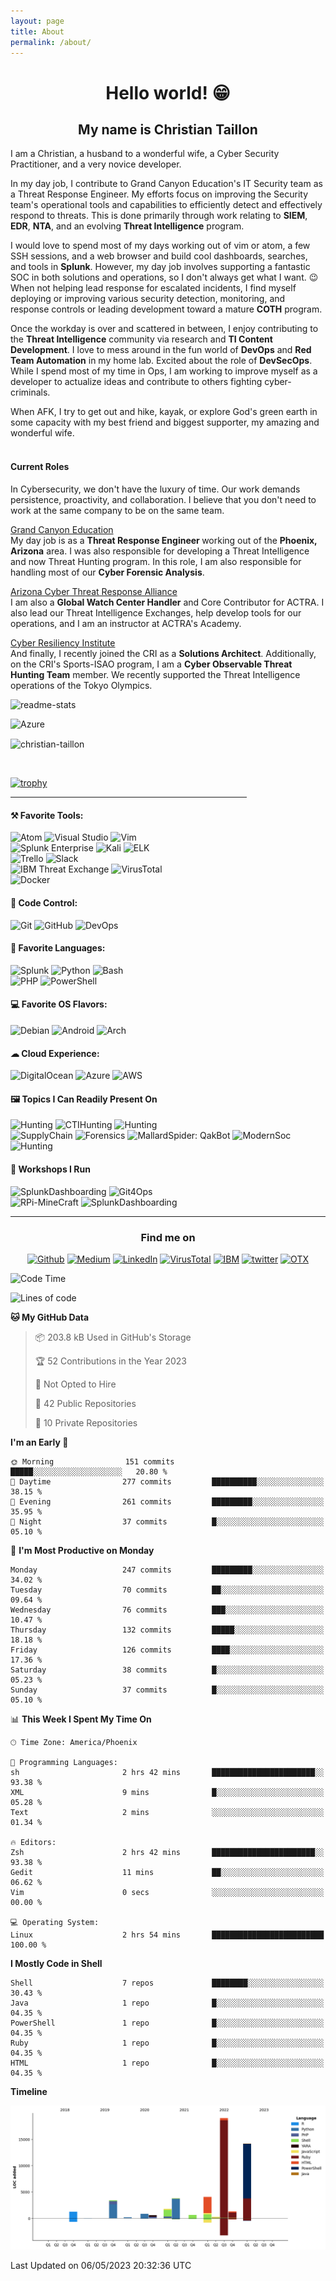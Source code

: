 ```yaml
---
layout: page
title: About
permalink: /about/
---
```


<h1 align = "center"> Hello  world! 😁</h1>

<h2 align="center"> My name is Christian Taillon</h2>


I am a Christian, a husband to a wonderful wife, a Cyber Security Practitioner, and a very novice developer.

In my day job, I contribute to Grand Canyon Education's IT Security team as a Threat Response Engineer. My efforts focus on improving the Security team's operational tools and capabilities to efficiently detect and effectively respond to threats. This is done primarily through work relating to <b>SIEM</b>, <b>EDR</b>, <b>NTA</b>, and an evolving <b>Threat Intelligence</b> program.

I would love to spend most of my days working out of vim or atom, a few SSH sessions, and a web browser and build cool dashboards, searches, and tools in <b>Splunk</b>. However, my day job involves supporting a fantastic SOC in both solutions and operations, so I don't always get what I want. 😉 When not helping lead response for escalated incidents, I find myself  deploying or improving various security detection, monitoring, and response controls or leading development toward a mature <b>COTH</b> program.

Once the workday is over and scattered in between, I enjoy contributing to the <b>Threat Intelligence</b> community via research and <b> TI Content Development</b>. I love to mess around in the fun world of <b>DevOps</b> and <b>Red Team Automation</b> in my home lab. Excited about the role of <b>DevSecOps</b>. While I spend most of my time in Ops, I am working to improve myself as a developer to actualize ideas and contribute to others fighting cyber-criminals.

When AFK, I try to get out and hike, kayak, or explore God's green earth in some capacity with my best friend and biggest supporter, my amazing and wonderful wife. <br> <br>
#### Current Roles
In Cybersecurity, we don't have the luxury of time. Our work demands persistence, proactivity, and collaboration. I believe that you don't need to work at the same company to be on the same team.

[Grand Canyon Education](https://www.gce.com/) <br>
My day job is as a <b> Threat Response Engineer </b> working out of the <b>Phoenix, Arizona</b> area. I was also responsible for developing a Threat Intelligence and now Threat Hunting program. In this role, I am also responsible for handling most of our <b>Cyber Forensic Analysis</b>.

[Arizona Cyber Threat Response Alliance](https://www.actraaz.org/) <br>
I am also a <b>Global Watch Center Handler</b> and Core Contributor for ACTRA. I also lead our Threat Intelligence Exchanges, help develop tools for our operations, and I am an instructor at ACTRA's Academy.

[Cyber Resiliency Institute](https://www.cyberresilienceinstitute.org/) <br>
And finally, I recently joined the CRI as a <b>Solutions Architect</b>. Additionally, on the CRI's Sports-ISAO program, I am a <b>Cyber Observable Threat Hunting Team</b> member. We recently supported the Threat Intelligence operations of the Tokyo Olympics.

<a target="_blank"><img alt="readme-stats" src="https://github-readme-stats.vercel.app/api?username=christian-taillon&show_icons=true&theme=vue-dark"/></a>

<a target="_blank"><img alt="Azure" src="https://github-readme-stats.vercel.app/api/top-langs/?username=christian-taillon&layout=compact&theme=vue-dark"/></a>
<p><img align="center" src="https://github-readme-streak-stats.herokuapp.com/?user=christian-taillon&theme=vue-dark" alt="christian-taillon"/></p>
<br>

[![trophy](https://github-profile-trophy.vercel.app/?username=christian-taillon&theme=chalk&no-frame=true&column=4)](https://github.com/ryo-ma/github-profile-trophy)

<hr style="width:75%;text-align:center">
<h4>⚒ Favorite Tools:</h4>
<p>
<a target="_blank"><img alt="Atom" src="https://img.shields.io/badge/Atom-15FF70?logo=atom&logoColor=white&style=flat"/></a>
<a target="_blank"><img alt="Visual Studio" src="https://img.shields.io/badge/Visual%20Studio-white?logo=visual-studio&style=flat&logoColor=purple"/></a>
<a target="_blank"><img alt="Vim" src="https://img.shields.io/badge/Vim-00AB42?logo=vim&logoColor=white&style=flat"/></a> <br>
<a target="_blank"><img alt="Splunk Enterprise" src="https://img.shields.io/badge/Splunk%20ES-FF375F?logo=splunk&logoColor=white&style=flat"/></a>
<a target="_blank"><img alt="Kali" src="https://img.shields.io/badge/Katoolin-000911?logo=kali-linux&logoColor=white&style=flat"/></a>
<a target="_blank"><img alt="ELK" src="https://img.shields.io/badge/ELK-white?logo=elastic&logoColor=pink&style=flat"/></a> <br>
<a target="_blank"><img alt="Trello" src="https://img.shields.io/badge/Trello-white?logo=trello&logoColor=blue&style=flat"/></a>
<a target="_blank"><img alt="Slack" src="https://img.shields.io/badge/Slack-purple?logo=slack&logoColor=yellow&style=flat"/></a> <br>
<a target="_blank"><img alt="IBM Threat Exchange" src="https://img.shields.io/badge/XForce-004BA8?logo=IBM&logoColor=white&style=flat"/></a>
<a target="_blank"><img alt="VirusTotal" src="https://img.shields.io/badge/VirusTotal%20Graphs-white?logo=virustotal&logoColor=blue&style=flat"/></a>  <br>
<a target="_blank"><img alt="Docker" src="https://img.shields.io/badge/Docker-white?logo=docker&logoColor=1793D1&style=flat"/></a>
<h4>💾 Code Control:</h4>
<a target="_blank"><img alt="Git" src="https://img.shields.io/badge/Git-black?logo=git&style=flat"/></a>
<a target="_blank"><img alt="GitHub" src="https://img.shields.io/badge/GitHub-%2312100E?logo=GitHub&style=flat"/></a>
<a target="_blank"><img alt="DevOps" src="https://img.shields.io/badge/Azure%20DevOps-white?logo=azure-devops&logoColor=blue&style=flat"/></a>
</p>
<h4>📄 Favorite Languages:</h4>
<p  >
<a target="_blank"><img alt="Splunk" src="https://img.shields.io/badge/-Splunk-FF375F?logo=splunk&logoColor=white&style=flat"/></a>
<a target="_blank"><img alt="Python" src="https://img.shields.io/badge/Python-1793D1?logo=python&style=flat&logoColor=yellow"/></a>
<a target="_blank"><img alt="Bash" src="https://img.shields.io/badge/Bash-1E2742?logo=gnu-bash&style=flat&logoColor=white"/></a> <br>
<a target="_blank"><img alt="PHP" src="https://img.shields.io/badge/php-7B99EE?logo=php&style=flat&logoColor=white"/></a>
<a target="_blank"><img alt="PowerShell" src="https://img.shields.io/badge/PowerShell-0082FF?logo=powershell&style=flat&logoColor=white"/></a> <br>
</p>
<p>
<h4> 💻 Favorite OS Flavors: </h4>
<p  >
<a target="_blank"><img alt="Debian" src="https://img.shields.io/badge/Debian-white?logo=Debian&logoColor=red&style=flat"/></a>
<a target="_blank"><img alt="Android" src="https://img.shields.io/badge/Android-3DDC84?logo=android&logoColor=white&style=flat"/></a>
<a target="_blank"><img alt="Arch" src="https://img.shields.io/badge/Arch%20Linux-1793D1?logo=arch-linux&logoColor=white&style=flat"/></a>
</p>
<p>
<h4>☁ Cloud Experience: </h4>
<p>
<a target="_blank"><img alt="DigitalOcean" src="https://img.shields.io/badge/DigitalOcean-white?logo=digitalocean&logoColor=blue&style=flat"/></a>
<a target="_blank"><img alt="Azure" src="https://img.shields.io/badge/Azure-white?logo=microsoft-azure&logoColor=blue&style=flat"/></a>
<a target="_blank"><img alt="AWS" src="https://img.shields.io/badge/AWS-orange ?logo=amazon-aws&logoColor=black&style=flat"/></a>
</p>
<h4> ‍🖼️ Topics I Can Readily Present On</h4>
<p>
<a target="_blank"><img alt="Hunting" src="https://img.shields.io/badge/-🐺%20Threat%20Hunting%20Effectively%20-orange?logo=&logoColor=white&style=flat"/></a>
<a target="_blank"><img alt="CTIHunting" src="https://img.shields.io/badge/-🐺%20CTI%20Driven%20Threat%20Hunting-darkred?logo=&logoColor=white&style=flat"/></a>
<a target="_blank"><img alt="Hunting" src="https://img.shields.io/badge/-📈%20Threat%20Intelligence:Make%20Data%20Work%20for%20You-yellow?logo=&logoColor=white&style=flat"/></a> <br>
<a target="_blank"><img alt="SupplyChain" src="https://img.shields.io/badge/-🗡️Supply%20Chain%20Attacks:%20OpenSource-lightred?logo=&logoColor=white&style=flat"/></a>
<a target="_blank"><img alt="Forensics" src="https://img.shields.io/badge/-🖫Forensics:%20OpenSource-green?logo=&logoColor=white&style=flat"/></a>
<a target="_blank"><img alt="MallardSpider: QakBot" src="https://img.shields.io/badge/-🕷Mallard%20Spider:%20QakBot-brown?logo=&logoColor=white&style=flat"/></a>
<a target="_blank"><img alt="ModernSoc" src="https://img.shields.io/badge/-📟%20Modernizing%20The%20SOC-purple?logo=&logoColor=white&style=flat"/></a> <br>
<a target="_blank"><img alt="Hunting" src="https://img.shields.io/badge/-📱%20SIEM:%20Centralizing%20SecOps-blue?logo=&logoColor=white&style=flat"/></a>
</p>
<h4> 🧰 Workshops I Run</h4>
<p>
<a target="_blank"><img alt="SplunkDashboarding" src="https://img.shields.io/badge/-📊%20Splunk%20Advanced%20Dashboard%20Design-green?logo=&logoColor=white&style=flat"/></a>
<a target="_blank"><img alt="Git4Ops" src="https://img.shields.io/badge/-%20Git4Ops-black?logo=github&logoColor=white&style=flat"/></a> <br>
<a target="_blank"><img alt="RPi-MineCraft" src="https://img.shields.io/badge/-🥧%20Raspbery%20Pi%20Scripting%20Minecraft:%20Python-pink?logo=&logoColor=white&style=flat"/></a>
<a target="_blank"><img alt="SplunkDashboarding" src="https://img.shields.io/badge/-🔍%20Memory%20Forensics:%20Vollatility-gray?logo=&logoColor=white&style=flat"/></a>
</p>
<hr style="width:100%;text-align:center">

<div style="text-align: center">
<h3 style="text-align:center">Find me on</h3>
<p style="text-align:center"> <a href="https://github.com/christian-taillon" target="_blank"><img alt="Github"
src="https://img.shields.io/badge/GitHub-black?&style=flat&logo=Github&logoColor=white" /></a>
<a href="https://github.com/christian-taillon" target="_blank"><img alt="Medium"
src="https://img.shields.io/badge/Medium-white?&style=flat&logo=medium&logoColor=black" /></a>
<a href="https://www.linkedin.com/in/christiantaillon/" target="_blank"><img alt="LinkedIn"
src="https://img.shields.io/badge/Linkedin-white?&style=flat&logo=linkedin&logoColor=blue" /></a>
<a href="https://www.virustotal.com/gui/user/christianblueteam/graphs" target="_blank"><img alt="VirusTotal"
src="https://img.shields.io/badge/VirusTotal-white?&style=flat&logo=virustotal&logoColor=blue" /></a>
<a href="https://exchange.xforce.ibmcloud.com/user/me/aboutme" target="_blank"><img alt="IBM"
src="https://img.shields.io/badge/XForce-004BA8?&style=flat&logo=ibm&logoColor=white" /></a>
<a href="https://twitter.com/christian_tail" target="_blank"><img alt="twitter"
src="https://img.shields.io/badge/Twitter-white?&style=flat&logo=twitter&logoColor=blue" /></a>
<a href="https://otx.alienvault.com/user/tufteam67/pulses" target="_blank"><img alt="OTX"
src="https://img.shields.io/badge/OpenThreatExchange-black?&style=flat&logo=atom&logoColor=white" /></a>
</p>
 </div>




<!--START_SECTION:waka-->
![Code Time](http://img.shields.io/badge/Code%20Time-367%20hrs%2042%20mins-blue)

![Lines of code](https://img.shields.io/badge/From%20Hello%20World%20I%27ve%20Written-51.2%20thousand%20lines%20of%20code-blue)

**🐱 My GitHub Data** 

> 📦 203.8 kB Used in GitHub's Storage 
 > 
> 🏆 52 Contributions in the Year 2023
 > 
> 🚫 Not Opted to Hire
 > 
> 📜 42 Public Repositories 
 > 
> 🔑 10 Private Repositories 
 > 
**I'm an Early 🐤** 

```text
🌞 Morning                151 commits         █████░░░░░░░░░░░░░░░░░░░░   20.80 % 
🌆 Daytime                277 commits         ██████████░░░░░░░░░░░░░░░   38.15 % 
🌃 Evening                261 commits         █████████░░░░░░░░░░░░░░░░   35.95 % 
🌙 Night                  37 commits          █░░░░░░░░░░░░░░░░░░░░░░░░   05.10 % 
```
📅 **I'm Most Productive on Monday** 

```text
Monday                   247 commits         █████████░░░░░░░░░░░░░░░░   34.02 % 
Tuesday                  70 commits          ██░░░░░░░░░░░░░░░░░░░░░░░   09.64 % 
Wednesday                76 commits          ███░░░░░░░░░░░░░░░░░░░░░░   10.47 % 
Thursday                 132 commits         █████░░░░░░░░░░░░░░░░░░░░   18.18 % 
Friday                   126 commits         ████░░░░░░░░░░░░░░░░░░░░░   17.36 % 
Saturday                 38 commits          █░░░░░░░░░░░░░░░░░░░░░░░░   05.23 % 
Sunday                   37 commits          █░░░░░░░░░░░░░░░░░░░░░░░░   05.10 % 
```


📊 **This Week I Spent My Time On** 

```text
🕑︎ Time Zone: America/Phoenix

💬 Programming Languages: 
sh                       2 hrs 42 mins       ███████████████████████░░   93.38 % 
XML                      9 mins              █░░░░░░░░░░░░░░░░░░░░░░░░   05.28 % 
Text                     2 mins              ░░░░░░░░░░░░░░░░░░░░░░░░░   01.34 % 

🔥 Editors: 
Zsh                      2 hrs 42 mins       ███████████████████████░░   93.38 % 
Gedit                    11 mins             ██░░░░░░░░░░░░░░░░░░░░░░░   06.62 % 
Vim                      0 secs              ░░░░░░░░░░░░░░░░░░░░░░░░░   00.00 % 

💻 Operating System: 
Linux                    2 hrs 54 mins       █████████████████████████   100.00 % 
```

**I Mostly Code in Shell** 

```text
Shell                    7 repos             ████████░░░░░░░░░░░░░░░░░   30.43 % 
Java                     1 repo              █░░░░░░░░░░░░░░░░░░░░░░░░   04.35 % 
PowerShell               1 repo              █░░░░░░░░░░░░░░░░░░░░░░░░   04.35 % 
Ruby                     1 repo              █░░░░░░░░░░░░░░░░░░░░░░░░   04.35 % 
HTML                     1 repo              █░░░░░░░░░░░░░░░░░░░░░░░░   04.35 % 
```



**Timeline**

![Lines of Code chart](https://raw.githubusercontent.com/christian-taillon/christian-taillon/main/assets/bar_graph.png)


 Last Updated on 06/05/2023 20:32:36 UTC
<!--END_SECTION:waka-->
